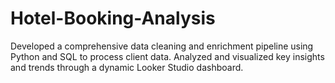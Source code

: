 # Hotel-Booking-Analysis
Developed a comprehensive data cleaning and enrichment pipeline using Python and SQL to process client data. Analyzed and visualized key insights and trends through a dynamic Looker Studio dashboard.
 
 
